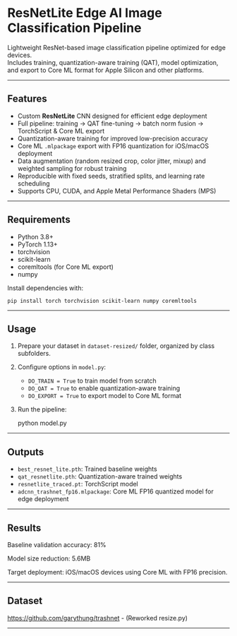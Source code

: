 # ResNetLite Edge AI Image Classification Pipeline

Lightweight ResNet-based image classification pipeline optimized for edge devices.  
Includes training, quantization-aware training (QAT), model optimization, and export to Core ML format for Apple Silicon and other platforms.

---

## Features

- Custom **ResNetLite** CNN designed for efficient edge deployment  
- Full pipeline: training → QAT fine-tuning → batch norm fusion → TorchScript & Core ML export  
- Quantization-aware training for improved low-precision accuracy  
- Core ML `.mlpackage` export with FP16 quantization for iOS/macOS deployment  
- Data augmentation (random resized crop, color jitter, mixup) and weighted sampling for robust training  
- Reproducible with fixed seeds, stratified splits, and learning rate scheduling  
- Supports CPU, CUDA, and Apple Metal Performance Shaders (MPS)

---

## Requirements

- Python 3.8+  
- PyTorch 1.13+  
- torchvision  
- scikit-learn  
- coremltools (for Core ML export)  
- numpy

Install dependencies with:

    pip install torch torchvision scikit-learn numpy coremltools

---

## Usage

1. Prepare your dataset in `dataset-resized/` folder, organized by class subfolders.  

2. Configure options in `model.py`:  
   - `DO_TRAIN = True` to train model from scratch  
   - `DO_QAT = True` to enable quantization-aware training  
   - `DO_EXPORT = True` to export model to Core ML format  

3. Run the pipeline:

    python model.py

---

## Outputs

- `best_resnet_lite.pth`: Trained baseline weights  
- `qat_resnetlite.pth`: Quantization-aware trained weights  
- `resnetlite_traced.pt`: TorchScript model  
- `adcnn_trashnet_fp16.mlpackage`: Core ML FP16 quantized model for edge deployment

---

## Results

Baseline validation accuracy: 81%

Model size reduction: 5.6MB

Target deployment: iOS/macOS devices using Core ML with FP16 precision.

---

## Dataset

https://github.com/garythung/trashnet - (Reworked resize.py)

---


